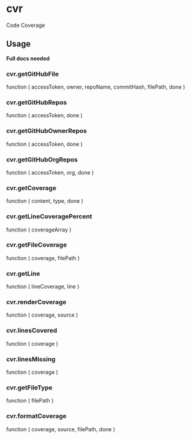 # cvr

Code Coverage

## Usage

**Full docs needed**


### cvr.getGitHubFile

function ( accessToken, owner, repoName, commitHash, filePath, done )

### cvr.getGitHubRepos

function ( accessToken, done )

### cvr.getGitHubOwnerRepos

function ( accessToken, done )

### cvr.getGitHubOrgRepos

function ( accessToken, org, done )

### cvr.getCoverage

function ( content, type, done )

### cvr.getLineCoveragePercent

function ( coverageArray )

### cvr.getFileCoverage

function ( coverage, filePath )

### cvr.getLine

function ( lineCoverage, line )

### cvr.renderCoverage

function ( coverage, source )

### cvr.linesCovered

function ( coverage )

### cvr.linesMissing

function ( coverage )

### cvr.getFileType

function ( filePath )

### cvr.formatCoverage

function ( coverage, source, filePath, done )
